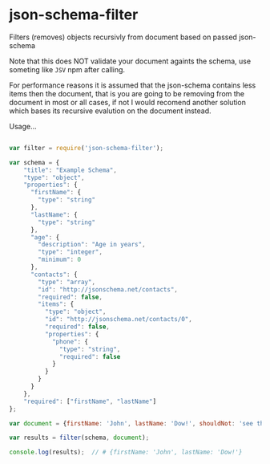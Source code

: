 json-schema-filter
==================

Filters (removes) objects recursivly from document based on passed json-schema

Note that this does NOT validate your document againts the schema, use someting like ```JSV``` npm after calling.

For performance reasons it is assumed that the json-schema contains less items then the document, that is you are going to be removing from the document in most or all cases, if not I would recomend another solution which bases its recursive evalution on the document instead.

Usage...

```javascript

var filter = require('json-schema-filter');

var schema = {
    "title": "Example Schema",
    "type": "object",
    "properties": {
      "firstName": {
        "type": "string"
      },
      "lastName": {
        "type": "string"
      },
      "age": {
        "description": "Age in years",
        "type": "integer",
        "minimum": 0
      },
      "contacts": {
        "type": "array",
        "id": "http://jsonschema.net/contacts",
        "required": false,
        "items": {
          "type": "object",
          "id": "http://jsonschema.net/contacts/0",
          "required": false,
          "properties": {
            "phone": {
              "type": "string",
              "required": false
            }
          }
        }
      }
    },
    "required": ["firstName", "lastName"]
};

var document = {firstName: 'John', lastName: 'Dow!', shouldNot: 'see this!'};

var results = filter(schema, document);   

console.log(results);  // # {firstName: 'John', lastName: 'Dow!'}

```
